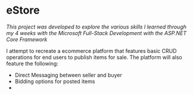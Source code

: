 # eStore
*This project was developed to explore the various skills I learned through my 4 weeks with the Microsoft Full-Stack Development with the ASP.NET Core Framework*

I attempt to recreate a ecommerce platform that features basic CRUD operations for end users to publish items for sale. The platform will also feature the following:
* Direct Messaging between seller and buyer
* Bidding options for posted items
* 